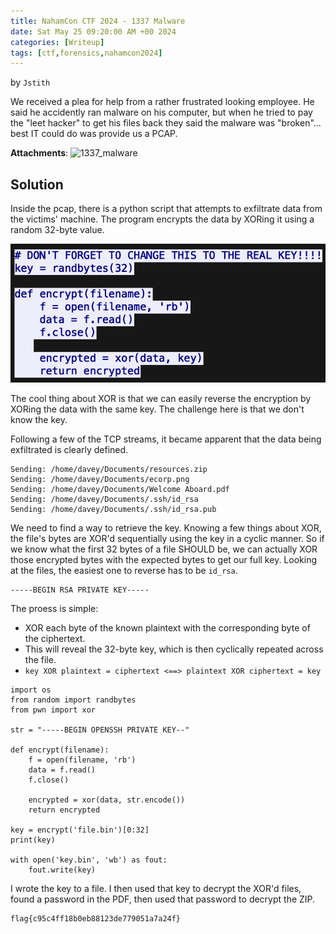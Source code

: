 ```yaml
---
title: NahamCon CTF 2024 - 1337 Malware
date: Sat May 25 09:20:00 AM +00 2024
categories: [Writeup]
tags: [ctf,forensics,nahamcon2024]
---
```

by `Jstith`

We received a plea for help from a rather frustrated looking employee. He said he accidently ran malware on his computer, but when he tried to pay the "leet hacker" to get his files back they said the malware was "broken"... best IT could do was provide us a PCAP.

**Attachments**: 
![1337_malware](/assets/1337-malware.pcapng)

## Solution
Inside the pcap, there is a python script that attempts to exfiltrate data from the victims' machine. The program encrypts the data
by XORing it using a random 32-byte value. 

![xor](/assets/xor_img.png)

The cool thing about XOR is that we can easily reverse the encryption by XORing the data with the same key. The challenge here is that we don't know the key.

Following a few of the TCP streams, it became apparent that the data being exfiltrated is clearly defined. 

```
Sending: /home/davey/Documents/resources.zip
Sending: /home/davey/Documents/ecorp.png
Sending: /home/davey/Documents/Welcome Aboard.pdf
Sending: /home/davey/Documents/.ssh/id_rsa
Sending: /home/davey/Documents/.ssh/id_rsa.pub
```

We need to find a way to retrieve the key. Knowing a few things about XOR, the file's bytes are XOR'd sequentially using the key in a cyclic manner.
So if we know what the first 32 bytes of a file SHOULD be, we can actually XOR those encrypted bytes with the expected bytes to get our full key.
Looking at the files, the easiest one to reverse has to be `id_rsa`.

```
-----BEGIN RSA PRIVATE KEY-----
```

The proess is simple:

- XOR each byte of the known plaintext with the corresponding byte of the ciphertext.
- This will reveal the 32-byte key, which is then cyclically repeated across the file.
- `key XOR plaintext = ciphertext <==> plaintext XOR ciphertext = key`

```
import os
from random import randbytes
from pwn import xor

str = "-----BEGIN OPENSSH PRIVATE KEY--"

def encrypt(filename):
    f = open(filename, 'rb')
    data = f.read()
    f.close()
   
    encrypted = xor(data, str.encode())
    return encrypted

key = encrypt('file.bin')[0:32]
print(key)

with open('key.bin', 'wb') as fout:
    fout.write(key)
```

I wrote the key to a file. I then used that key to decrypt the XOR'd files, found a password in the PDF, then used that password to decrypt the ZIP.


```
flag{c95c4ff18b0eb88123de779051a7a24f}
```
